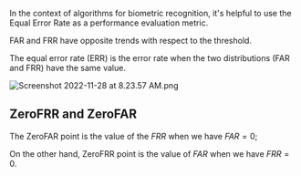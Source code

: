 In the context of algorithms for biometric recognition, it's helpful to use the Equal Error Rate as a performance evaluation metric.

FAR and FRR have opposite trends with respect to the threshold.

The equal error rate (ERR) is the error rate when the two distributions (FAR and FRR) have the same value. 

![Screenshot 2022-11-28 at 8.23.57 AM.png](Screenshot_2022-11-28_at_8.23.57_AM.png)

## ZeroFRR and ZeroFAR

The ZeroFAR point is the value of the $FRR$ when we have $FAR = 0$;

On the other hand, ZeroFRR point is the value of $FAR$ when we have $FRR = 0$.